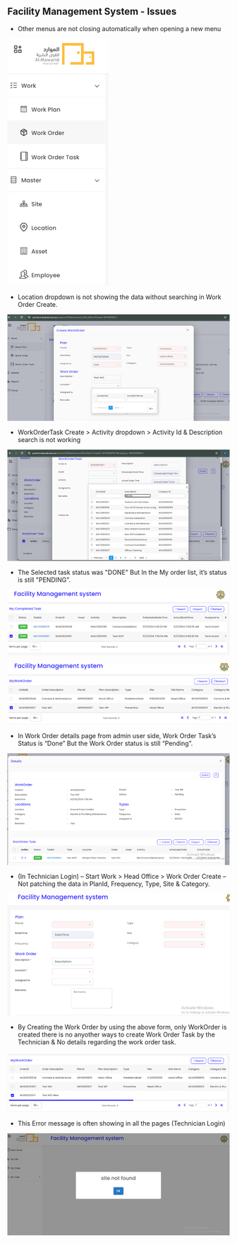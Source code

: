 ## Facility Management System - Issues

  *	Other menus are not closing automatically when opening a new menu

  ![](./Assets/Capture.1PNG.PNG)

  * Location dropdown is not showing the data without searching in Work Order Create.

  ![](./Assets/image_2024_05_03T04_57_21_460Z.png)

  * WorkOrderTask Create > Activity dropdown > Activity Id & Description search is not working

  ![](./Assets/image_2024_05_03T04_57_44_151Z.png)

  * The Selected task status was "DONE" But In the My order list, it’s status is still "PENDING".

  ![](./Assets/image_2024_05_03T04_58_06_637Z.png)

  ![](./Assets/image_2024_05_03T04_58_12_182Z.png)

  * In Work Order details page from admin user side, Work Order Task’s Status is “Done” But the Work Order status is still “Pending”.

  ![](./Assets/image_2024_05_03T04_58_21_921Z.png)

  * (In Technician Login) – Start Work > Head Office > Work Order Create – Not patching the data in PlanId, Frequency, Type, Site & Category.

  ![](./Assets/image_2024_05_03T04_59_19_953Z.png)

  *	By Creating the Work Order by using the above form, only WorkOrder is created there is no anyother ways to create Work Order Task by the Technician & No details regarding the work order task.

  ![](./Assets/image_2024_05_03T04_59_27_358Z.png)

  *	This Error message is often showing in all the pages (Technician Login)

  ![](./Assets/image_2024_05_03T04_59_34_780Z.png)